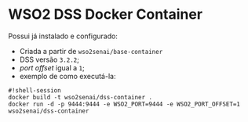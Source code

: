 # WSO2 DSS Docker Container

Possui já instalado e configurado:

* Criada a partir de `wso2senai/base-container`
* DSS versão `3.2.2`;
* *port offset* igual a `1`;
* exemplo de como executá-la:
```
#!shell-session
docker build -t wso2senai/dss-container .
docker run -d -p 9444:9444 -e WSO2_PORT=9444 -e WSO2_PORT_OFFSET=1 wso2senai/dss-container
```